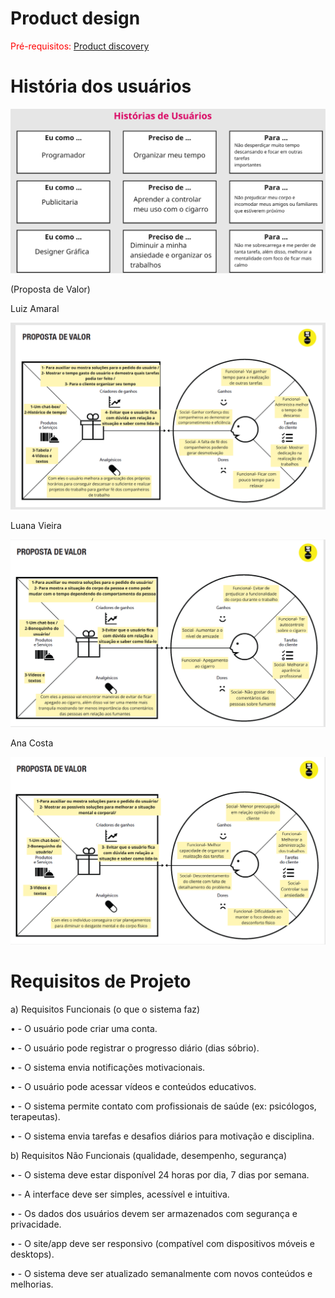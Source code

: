 # Product design

<span style="color:red">Pré-requisitos: <a href="02-Product-discovery.md"> Product discovery</a></span>


# História dos usuários 

 ![image](images/historia-usarios.png)

(Proposta de Valor)

Luiz Amaral
 
![image](images/proposta-valor1.png)


Luana Vieira


![image](images/proposta-valor2.png)


Ana Costa


 ![image](images/proposta-valor3.png)


# Requisitos de Projeto

a)	Requisitos Funcionais (o que o sistema faz)

• - O usuário pode criar uma conta.

• - O usuário pode registrar o progresso diário (dias sóbrio).

• - O sistema envia notificações motivacionais.

• - O usuário pode acessar vídeos e conteúdos educativos.

• - O sistema permite contato com profissionais de saúde (ex: psicólogos, terapeutas).

• - O sistema envia tarefas e desafios diários para motivação e disciplina.

b)	Requisitos Não Funcionais (qualidade, desempenho, segurança)

• - O sistema deve estar disponível 24 horas por dia, 7 dias por semana.

• - A interface deve ser simples, acessível e intuitiva.

• - Os dados dos usuários devem ser armazenados com segurança e privacidade.

• - O site/app deve ser responsivo (compatível com dispositivos móveis e desktops).

• - O sistema deve ser atualizado semanalmente com novos conteúdos e melhorias.
